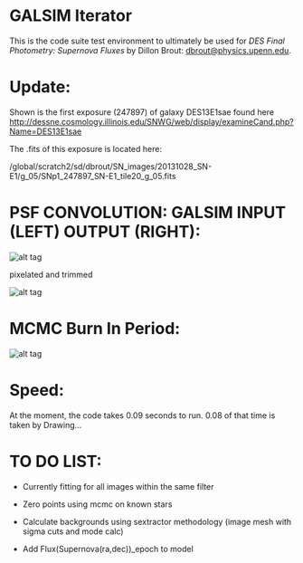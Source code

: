 # GALSIM Iterator

This is the code suite test environment to ultimately be used for
*DES Final Photometry: Supernova Fluxes*
by Dillon Brout: dbrout@physics.upenn.edu.


Update:
=========

Shown is the first exposure (247897) of galaxy DES13E1sae found here http://dessne.cosmology.illinois.edu/SNWG/web/display/examineCand.php?Name=DES13E1sae

The .fits of this exposure is located here: 

/global/scratch2/sd/dbrout/SN_images/20131028_SN-E1/g_05/SNp1_247897_SN-E1_tile20_g_05.fits

PSF CONVOLUTION: GALSIM INPUT (LEFT) OUTPUT (RIGHT):
============================

![alt tag](https://raw.github.com/djbrout/FinalPhot/master/readme_files/update_stampsworking.png)

pixelated and trimmed

![alt tag](https://raw.github.com/djbrout/FinalPhot/master/readme_files/sim_and_pix_working.png)



MCMC Burn In Period:
====================
![alt tag](https://raw.github.com/djbrout/FinalPhot/master/readme_files/burn_in.png)


Speed:
======

At the moment, the code takes 0.09 seconds to run. 0.08 of that time is taken by Drawing...


TO DO LIST:
===========
* Currently fitting for all images within the same filter

* Zero points using mcmc on known stars

* Calculate backgrounds using sextractor methodology (image mesh with sigma cuts and mode calc)

* Add Flux(Supernova(ra,dec))_epoch to model


